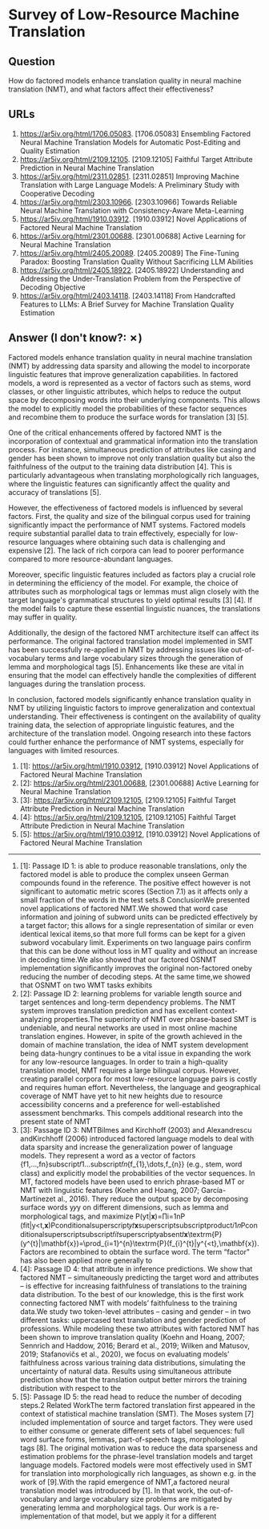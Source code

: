 # Survey of Low-Resource Machine Translation

## Question

How do factored models enhance translation quality in neural machine translation (NMT), and what factors affect their effectiveness?

## URLs

1. https://ar5iv.org/html/1706.05083. [1706.05083] Ensembling Factored Neural Machine Translation Models for Automatic Post-Editing and Quality Estimation
2. https://ar5iv.org/html/2109.12105. [2109.12105] Faithful Target Attribute Prediction in Neural Machine Translation
3. https://ar5iv.org/html/2311.02851. [2311.02851] Improving Machine Translation with Large Language Models: A Preliminary Study with Cooperative Decoding
4. https://ar5iv.org/html/2303.10966. [2303.10966] Towards Reliable Neural Machine Translation with Consistency-Aware Meta-Learning
5. https://ar5iv.org/html/1910.03912. [1910.03912] Novel Applications of Factored Neural Machine Translation
6. https://ar5iv.org/html/2301.00688. [2301.00688] Active Learning for Neural Machine Translation
7. https://ar5iv.org/html/2405.20089. [2405.20089] The Fine-Tuning Paradox: Boosting Translation Quality Without Sacrificing LLM Abilities
8. https://ar5iv.org/html/2405.18922. [2405.18922] Understanding and Addressing the Under-Translation Problem from the Perspective of Decoding Objective
9. https://ar5iv.org/html/2403.14118. [2403.14118] From Handcrafted Features to LLMs: A Brief Survey for Machine Translation Quality Estimation

## Answer (I don't know?: ✗)

Factored models enhance translation quality in neural machine translation (NMT) by addressing data sparsity and allowing the model to incorporate linguistic features that improve generalization capabilities. In factored models, a word is represented as a vector of factors such as stems, word classes, or other linguistic attributes, which helps to reduce the output space by decomposing words into their underlying components. This allows the model to explicitly model the probabilities of these factor sequences and recombine them to produce the surface words for translation [3] [5].

One of the critical enhancements offered by factored NMT is the incorporation of contextual and grammatical information into the translation process. For instance, simultaneous prediction of attributes like casing and gender has been shown to improve not only translation quality but also the faithfulness of the output to the training data distribution [4]. This is particularly advantageous when translating morphologically rich languages, where the linguistic features can significantly affect the quality and accuracy of translations [5].

However, the effectiveness of factored models is influenced by several factors. First, the quality and size of the bilingual corpus used for training significantly impact the performance of NMT systems. Factored models require substantial parallel data to train effectively, especially for low-resource languages where obtaining such data is challenging and expensive [2]. The lack of rich corpora can lead to poorer performance compared to more resource-abundant languages.

Moreover, specific linguistic features included as factors play a crucial role in determining the efficiency of the model. For example, the choice of attributes such as morphological tags or lemmas must align closely with the target language's grammatical structures to yield optimal results [3] [4]. If the model fails to capture these essential linguistic nuances, the translations may suffer in quality.

Additionally, the design of the factored NMT architecture itself can affect its performance. The original factored translation model implemented in SMT has been successfully re-applied in NMT by addressing issues like out-of-vocabulary terms and large vocabulary sizes through the generation of lemma and morphological tags [5]. Enhancements like these are vital in ensuring that the model can effectively handle the complexities of different languages during the translation process.

In conclusion, factored models significantly enhance translation quality in NMT by utilizing linguistic factors to improve generalization and contextual understanding. Their effectiveness is contingent on the availability of quality training data, the selection of appropriate linguistic features, and the architecture of the translation model. Ongoing research into these factors could further enhance the performance of NMT systems, especially for languages with limited resources.

1. [1]:  https://ar5iv.org/html/1910.03912, [1910.03912] Novel Applications of Factored Neural Machine Translation
2. [2]:  https://ar5iv.org/html/2301.00688, [2301.00688] Active Learning for Neural Machine Translation
3. [3]:  https://ar5iv.org/html/2109.12105, [2109.12105] Faithful Target Attribute Prediction in Neural Machine Translation
4. [4]:  https://ar5iv.org/html/2109.12105, [2109.12105] Faithful Target Attribute Prediction in Neural Machine Translation
5. [5]:  https://ar5iv.org/html/1910.03912, [1910.03912] Novel Applications of Factored Neural Machine Translation
---
1. [1]:  Passage ID 1: is able to produce reasonable translations, only the factored model is able to produce the complex unseen German compounds found in the reference. The positive effect however is not significant to automatic metric scores (Section 7.1) as it affects only a small fraction of the words in the test sets.8 ConclusionWe presented novel applications of factored NMT.We showed that word case information and joining of subword units can be predicted effectively by a target factor; this allows for a single representation of similar or even identical lexical items,so that more full forms can be kept for a given subword vocabulary limit. Experiments on two language pairs confirm that this can be done without loss in MT quality and without an increase in decoding time.We also showed that our factored OSNMT implementation significantly improves the original non-factored oneby reducing the number of decoding steps. At the same time,we showed that OSNMT on two WMT tasks exhibits
2. [2]:  Passage ID 2: learning problems for variable length source and target sentences and long-term dependency problems. The NMT system improves translation prediction and has excellent context-analyzing properties.The superiority of NMT over phrase-based SMT is undeniable, and neural networks are used in most online machine translation engines. However, in spite of the growth achieved in the domain of machine translation, the idea of NMT system development being data-hungry continues to be a vital issue in expanding the work for any low-resource languages. In order to train a high-quality translation model, NMT requires a large bilingual corpus. However, creating parallel corpora for most low-resource language pairs is costly and requires human effort. Nevertheless, the language and geographical coverage of NMT have yet to hit new heights due to resource accessibility concerns and a preference for well-established assessment benchmarks. This compels additional research into the present state of NMT
3. [3]:  Passage ID 3: NMTBilmes and Kirchhoff (2003) and Alexandrescu andKirchhoff (2006) introduced factored language models to deal with data sparsity and increase the generalization power of language models. They represent a word as a vector of factors {f1,…,fn}subscript𝑓1…subscript𝑓𝑛\{f_{1},\dots,f_{n}\} (e.g., stem, word class) and explicitly model the probabilities of the vector sequences. In MT, factored models have been used to enrich phrase-based MT or NMT with linguistic features (Koehn and Hoang, 2007; García-Martínezet al., 2016). They reduce the output space by decomposing surface words y𝑦y on different dimensions, such as lemma and morphological tags, and maximize P​(yt|𝐱)=∏i=1nP​(fit|y<t,𝐱)Pconditionalsuperscript𝑦𝑡𝐱superscriptsubscriptproduct𝑖1𝑛Pconditionalsuperscriptsubscript𝑓𝑖𝑡superscript𝑦absent𝑡𝐱\textrm{P}(y^{t}|\mathbf{x})=\prod_{i=1}^{n}\textrm{P}(f_{i}^{t}|y^{<t},\mathbf{x}). Factors are recombined to obtain the surface word. The term “factor" has also been applied more generally to
4. [4]:  Passage ID 4: that attribute in inference predictions. We show that factored NMT – simultaneously predicting the target word and attributes – is effective for increasing faithfulness of translations to the training data distribution. To the best of our knowledge, this is the first work connecting factored NMT with models’ faithfulness to the training data.We study two token-level attributes – casing and gender – in two different tasks: uppercased text translation and gender prediction of professions. While modeling these two attributes with factored NMT has been shown to improve translation quality (Koehn and Hoang, 2007; Sennrich and Haddow, 2016; Berard et al., 2019; Wilken and Matusov, 2019; Stafanovičs et al., 2020), we focus on evaluating models’ faithfulness across various training data distributions, simulating the uncertainty of natural data. Results using simultaneous attribute prediction show that the translation output better mirrors the training distribution with respect to the
5. [5]:  Passage ID 5: the read head to reduce the number of decoding steps.2 Related WorkThe term factored translation first appeared in the context of statistical machine translation (SMT). The Moses system [7] included implementation of source and target factors. They were used to either consume or generate different sets of label sequences: full word surface forms, lemmas, part-of-speech tags, morphological tags [8]. The original motivation was to reduce the data sparseness and estimation problems for the phrase-level translation models and target language models. Factored models were most effectively used in SMT for translation into morphologically rich languages, as shown e.g. in the work of [9].With the rapid emergence of NMT,a factored neural translation model was introduced by [1]. In that work, the out-of-vocabulary and large vocabulary size problems are mitigated by generating lemma and morphological tags. Our work is a re-implementation of that model, but we apply it for a different